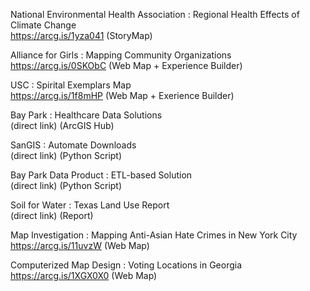 National Environmental Health Association : Regional Health Effects of Climate Change  
https://arcg.is/1yza041 (StoryMap)

Alliance for Girls : Mapping Community Organizations  
https://arcg.is/0SKObC (Web Map + Experience Builder)

USC : Spirital Exemplars Map  
https://arcg.is/1f8mHP (Web Map + Exerience Builder)

Bay Park : Healthcare Data Solutions  
(direct link) (ArcGIS Hub)

SanGIS : Automate Downloads  
(direct link) (Python Script)

Bay Park Data Product : ETL-based Solution  
(direct link) (Python Script)

Soil for Water : Texas Land Use Report  
(direct link) (Report)

Map Investigation : Mapping Anti-Asian Hate Crimes in New York City  
https://arcg.is/11uvzW (Web Map)

Computerized Map Design : Voting Locations in Georgia  
https://arcg.is/1XGX0X0 (Web Map)

